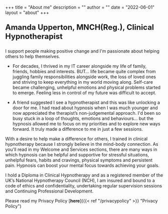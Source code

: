 +++
title = "About me"
description = ""
author = ""
date = "2022-06-01"
layout = "about"
+++

<p style="font-size: 24px;font-weight:bold;">Amanda Upperton, MNCH(Reg.), Clinical Hypnotherapist</p>

I support people making positive change and I'm passionate about helping others to help themselves.

* For decades, I thrived in my IT career alongside my life of family, friends, hobbies and interests.  BUT… life became quite complex from juggling family responsibilities alongside work, the loss of loved ones and striving to keep everything in my world moving along.  Self-care became challenging, unhelpful emotions and physical problems started to emerge. Feeling less in control of my future was difficult to accept.
 
* A friend suggested I see a hypnotherapist and this was like unlocking a door for me. I had read about hypnosis when I was much younger and now appreciated the therapist’s non-judgemental approach.  I'd been so busy stuck in a loop of thoughts, emotions and behaviours… but the hypnosis allowed me to focus on my priorities and to explore new ways forward.  It truly made a difference to me in just a few sessions.
 
With a desire to help make a difference for others, I trained in clinical hypnotherapy because I strongly believe in the mind-body connection.  As you'll read in my Welcome and Services sections, there are many ways in which hypnosis can be helpful and supportive for stressful situations, unhelpful fears, habits and cravings, physical symptoms and persistent pain.  Hypnosis can boost your mental focus towards achieving your goals.
 
I hold a Diploma in Clinical Hypnotherapy and as a registered member of the UK’s National Hypnotherapy Council (NCH), I am insured and bound to a code of ethics and confidentiality, undertaking regular supervision sessions and Continuing Professional Development.
 
Please read my Privacy Policy [**here**]({{< ref "/privacypolicy" >}} "Privacy Policy")

